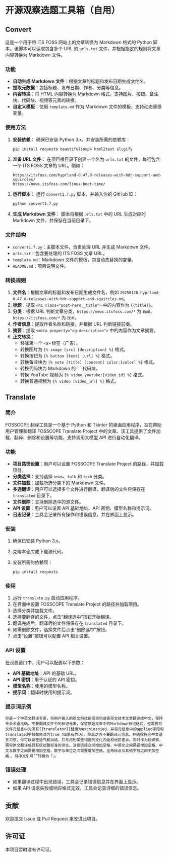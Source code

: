 # 开源观察选题工具箱（自用）

## Convert

这是一个用于将 ITS FOSS 网站上的文章转换为 Markdown 格式的 Python 脚本。该脚本可以读取包含多个 URL 的 `urls.txt` 文件，并根据指定的规则将文章内容转换为 Markdown 文件。

### 功能

- **自动生成 Markdown 文件**：根据文章的标题和发布日期生成文件名。
- **提取元数据**：包括标题、发布日期、作者、分类等信息。
- **内容转换**：将 HTML 内容转换为 Markdown 格式，支持图片、按钮、备注块、代码块、视频等元素的转换。
- **自定义模板**：使用 `template.md` 作为 Markdown 文件的模板，支持动态替换变量。

### 使用方法

1. **安装依赖**：
   确保已安装 Python 3.x，并安装所需的依赖库：
   ```bash
   pip install requests beautifulsoup4 html2text slugify
   ```

2. **准备 URL 文件**：
   在项目根目录下创建一个名为 `urls.txt` 的文件，每行包含一个 ITS FOSS 文章的 URL。例如：
   ```
   https://itsfoss.com/hyprland-0.47.0-releases-with-hdr-support-and-squircles/
   https://news.itsfoss.com/linux-boot-time/
   ```

3. **运行脚本**：
   运行 `convert1.7.py` 脚本，并输入你的 GitHub ID：
   ```bash
   python convert1.7.py
   ```

4. **生成 Markdown 文件**：
   脚本将根据 `urls.txt` 中的 URL 生成对应的 Markdown 文件，并保存在当前目录下。

### 文件结构

- `convert1.7.py`：主脚本文件，负责处理 URL 并生成 Markdown 文件。
- `urls.txt`：包含要处理的 ITS FOSS 文章 URL。
- `template.md`：Markdown 文件的模板，包含动态替换的变量。
- `README.md`：项目说明文件。

### 转换规则

1. **文件名**：根据文章的标题和发布日期生成文件名，例如 `20250128-hyprland-0.47.0-releases-with-hdr-support-and-squircles.md`。
2. **标题**：提取 `<h1 class="post-hero__title">` 中的内容作为 `{{title}}`。
3. **分类**：根据 URL 判断文章分类，`https://news.itsfoss.com/*` 为 `新闻`，`https://itsfoss.com/*` 为 `技术`。
4. **作者信息**：提取作者名称和链接，并根据 URL 判断链接前缀。
5. **摘要**：提取 `<meta property="og:description">` 中的内容作为文章摘要。
6. **正文转换**：
   - 移除第一个 `<a>` 标签（广告）。
   - 转换图片为 `{% image [src] [description] %}` 格式。
   - 转换按钮为 `{% button [text] [url] %}` 格式。
   - 转换备注块为 `{% note [title] [content] color:[color] %}` 格式。
   - 转换代码块为 Markdown 的 ``` 代码块。
   - 转换 YouTube 视频为 `{% video youtube:[video_id] %}` 格式。
   - 转换普通视频为 `{% video [video_url] %}` 格式。

## Translate

### 简介

FOSSCOPE 翻译工具是一个基于 Python 和 Tkinter 的桌面应用程序，旨在帮助用户管理和翻译 FOSSCOPE Translate Project 中的文章。该工具提供了文件加载、翻译、删除和设置等功能，支持调用大模型 API 进行自动化翻译。

### 功能

- **项目路径设置**：用户可以设置 FOSSCOPE Translate Project 的路径，并加载项目。
- **分类选择**：支持选择 `news`、`talk` 和 `tech` 分类。
- **文件加载**：加载所选分类下的 Markdown 文件。
- **多选翻译**：用户可以选择多个文件进行翻译，翻译后的文件将保存在 `translated` 目录下。
- **文件删除**：支持删除选中的源文件。
- **API 设置**：用户可以设置 API 基础地址、API 密钥、模型名称和提示词。
- **日志记录**：工具会记录所有操作和错误信息，并在界面上显示。

### 安装

1. 确保已安装 Python 3.x。
2. 克隆本仓库或下载源代码。
3. 安装所需的依赖项：

   ```bash
   pip install requests
   ```

### 使用

1. 运行 `translate.py` 启动应用程序。
2. 在界面中设置 FOSSCOPE Translate Project 的路径并加载项目。
3. 选择分类并加载文件。
4. 选择要翻译的文件，点击“翻译选中”按钮开始翻译。
5. 翻译完成后，翻译后的文件将保存在 `translated` 目录下。
6. 如需删除文件，选择文件后点击“删除选中”按钮。
7. 点击“设置”按钮可以配置 API 相关设置。

### API 设置

在设置窗口中，用户可以配置以下参数：

- **API 基础地址**：API 的基础 URL。
- **API 密钥**：用于认证的 API 密钥。
- **模型名称**：使用的模型名称。
- **提示词**：翻译时使用的提示词。

### 提示词示例

```plaintext
你是一个中英文翻译专家，将用户输入的英文科技新闻资讯或者英文技术文章翻译成中文，保持专业术语准确，不要翻译文件中的标记元素，保留原始文章中的Markdown标记格式，但需要将文件元信息中的所有{{translator}}替换为excniesnied，并将元信息中的applied字段和translated字段都修改为true（如果有的话），除此之外不要翻译元信息。并确保符合中文语言习惯，你可以调整语气和风格，并考虑到某些词语的文化内涵和地区差异。同时作为翻译家，需将原文翻译成具有信达雅标准的译文。注意链接之间增加空格、中英文之间需要增加空格、中文与数字之间需要增加空格、数字与单位之间需要增加空格、全角标点与其他字符之间不加空格、，将中文引号“”转换为「」。
```

### 错误处理

- 如果翻译过程中出现错误，工具会记录错误信息并在界面上显示。
- 如果 API 请求失败或响应格式无效，工具会记录详细的错误信息。

## 贡献

欢迎提交 Issue 或 Pull Request 来改进此项目。

## 许可证

本项目暂时没有许可证。